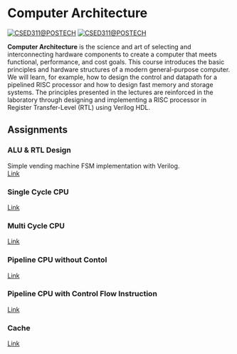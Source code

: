 # Computer Architecture
[![CSED311@POSTECH](https://img.shields.io/badge/CSED311-POSTECH-c80150)](https://www.postech.ac.kr/eng)
[![CSED311@POSTECH](https://img.shields.io/badge/Spring-2023-775E64)](https://www.postech.ac.kr/eng)

**Computer Architecture** is the science and art of selecting and interconnecting hardware components to create a computer that meets functional, performance, and cost goals. This course introduces the basic principles and hardware structures of a modern general-purpose computer. We will learn, for example, how to design the control and datapath for a pipelined RISC processor and how to design fast memory and storage systems. The principles presented in the lectures are reinforced in the laboratory through designing and implementing a RISC processor in Register Transfer-Level (RTL) using Verilog HDL.

## Assignments
### ALU & RTL Design
Simple vending machine FSM implementation with Verilog. </br>
[Link](Lab1)

### Single Cycle CPU
[Link](Lab2)

### Multi Cycle CPU
[Link](Lab3)

### Pipeline CPU without Contol
[Link](Lab4-1)

### Pipeline CPU with Control Flow Instruction 
[Link](Lab4-2)

### Cache
[Link](Lab5)
